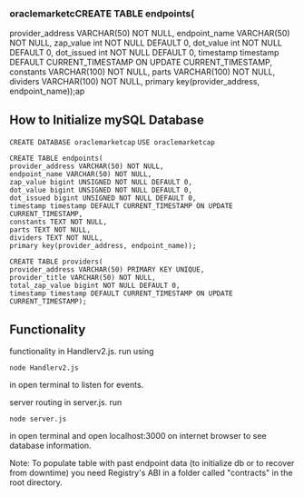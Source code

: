 ### oraclemarketcCREATE TABLE endpoints(
provider_address VARCHAR(50) NOT NULL,
endpoint_name VARCHAR(50) NOT NULL,
zap_value int NOT NULL DEFAULT 0,
dot_value int NOT NULL DEFAULT 0,
dot_issued int NOT NULL DEFAULT 0, 
timestamp timestamp DEFAULT CURRENT_TIMESTAMP ON UPDATE CURRENT_TIMESTAMP,
constants VARCHAR(100) NOT NULL,
parts VARCHAR(100) NOT NULL,
dividers VARCHAR(100) NOT NULL,
primary key(provider_address, endpoint_name));ap


## How to Initialize mySQL Database 

`CREATE DATABASE oraclemarketcap`
`USE oraclemarketcap`

```
CREATE TABLE endpoints(
provider_address VARCHAR(50) NOT NULL,
endpoint_name VARCHAR(50) NOT NULL,
zap_value bigint UNSIGNED NOT NULL DEFAULT 0,
dot_value bigint UNSIGNED NOT NULL DEFAULT 0,
dot_issued bigint UNSIGNED NOT NULL DEFAULT 0, 
timestamp timestamp DEFAULT CURRENT_TIMESTAMP ON UPDATE CURRENT_TIMESTAMP,
constants TEXT NOT NULL,
parts TEXT NOT NULL,
dividers TEXT NOT NULL,
primary key(provider_address, endpoint_name));

CREATE TABLE providers(
provider_address VARCHAR(50) PRIMARY KEY UNIQUE,
provider_title VARCHAR(50) NOT NULL,
total_zap_value bigint NOT NULL DEFAULT 0,
timestamp timestamp DEFAULT CURRENT_TIMESTAMP ON UPDATE CURRENT_TIMESTAMP); 
```

## Functionality

functionality in Handlerv2.js. run using

`node Handlerv2.js`

in open terminal to listen for events.

server routing in server.js. run

`node server.js`

in open terminal and open localhost:3000 on internet browser to see database information.

Note: To populate table with past endpoint data (to initialize db or to recover from downtime) you need Registry's ABI in a folder called "contracts" in the root directory. 
